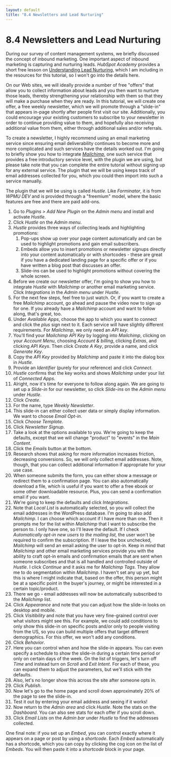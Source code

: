 ```yaml
---
layout: default
title: "8.4 Newsletters and Lead Nurturing"
---
```


# 8.4 Newsletters and Lead Nurturing

During our survey of content management systems, we briefly discussed the concept of inbound marketing. One important aspect of inbound marketing is capturing and nurturing leads. _HubSpot Academy_ provides a short free lesson on [Understanding Lead Nurturing](https://academy.hubspot.com/lessons/understanding-lead-nurturing?library=true&library=true&q=lead%20nurturing), which I am including in the resources for this tutorial, so I won't go into the details here.

On our Web sites, we will ideally provide a number of free "offers" that allow you to collect information about leads and you then want to nurture those leads, thereby strengthening your relationship with them so that they will make a purchase when they are ready. In this tutorial, we will create one offer, a free weekly newsletter, which we will promote through a "slide-in" that appears in-page shortly after people first visit our site. Additionally, you could encourage your existing customers to subscribe to your newsletter in order to continue providing value to them, and hopefully also receiving additional value from them, either through additional sales and/or referrals.

To create a newsletter, I highly recommend using an email marketing service since ensuring email deliverability continues to become more and more complicated and such services have the details worked out. I'm going to briefly show you how to integrate [_Mailchimp_](https://mailchimp.com), one such service that provides a free introductory service level, with the plugin we are using, but please take note that you can complete the entire tutorial without signing up for any external service. The plugin that we will be using keeps track of email addresses collected for you, which you could then import into such a service manually.

The plugin that we will be using is called _Hustle_. Like _Forminator_, it is from _WPMU DEV_ and is provided through a "freemium" model, where the basic features are free and there are paid add-ons.

1. Go to _Plugins > Add New Plugin_ on the _Admin menu_ and install and activate _Hustle_.
2. Click _Hustle_ on the _Admin menu_.
3. _Hustle_ provides three ways of collecting leads and highlighting promotions:
    1. Pop-ups show up over your page content automatically and can be used to highlight promotions and gain email subscribers.
    2. Embeds allow you to insert promotions or newsletter signups directly into your content automatically or with shortcodes - these are great if you have a dedicated landing page for a specific offer or if you have written a blog post that discusses an offer.
    3. Slide-ins can be used to highlight promotions without covering the whole screen.
4. Before we create our newsletter offer, I'm going to show you how to integrate _Hustle_ with _Mailchimp_ or another email marketing service. Click _Integrations_ in the _Admin menu_ under _Hustle_.
5. For the next few steps, feel free to just watch. Or, if you want to create a free _Mailchimp_ account, go ahead and pause the video now to sign up for one. If you already have a _Mailchimp_ account and want to follow along, that's great, too.
6. Under _Available Apps_, choose the app to which you want to connect and click the _plus_ sign next to it. Each service will have slightly different requirements. For _Mailchimp_, we only need an _API key_.
7. You'll find your _Mailchimp API Key_ by logging into _Mailchimp_, clicking on your _Account Menu_, choosing _Account & billing_, clicking _Extras_, and clicking _API Keys_. Then click _Create A Key_, provide a name, and click _Generate Key_.
8. Copy the _API Key_ provided by _Mailchimp_ and paste it into the dialog box in _Hustle_.
9. Provide an _Identifier_ (purely for your reference) and click _Connect_.
10. _Hustle_ confirms that the key works and shows _Mailchimp_ under your list of _Connected Apps_.
11. Alright, now it's time for everyone to follow along again. We are going to set up a _Slide-in_ for our newsletter, so click _Slide-ins_ on the _Admin menu_ under _Hustle_.
12. Click _Create_.
13. For the name, type _Weekly Newsletter_.
14. This slide-in can either collect user data or simply display information. We want to choose _Email Opt-in_.
15. Click _Choose Template_.
16. Click _Newsletter Signup_.
17. Take a look at the options available to you. We're going to keep the defaults, except that we will change "product" to "events" in the _Main Content_.
18. Click the _Emails_ button at the bottom.
19. Research shows that asking for more information increases friction, decreasing conversions. So, we will only collect email addresses. Note, though, that you can collect additional information if appropriate for your use case.
20. When someone submits the form, you can either show a message or redirect them to a confirmation page. You can also automatically download a file, which is useful if you want to offer a free ebook or some other downloadable resource. Plus, you can send a confirmation email if you want.
21. We're going to keep the defaults and click _Integrations_.
22. Note that _Local List_ is automatically selected, so you will collect the email addresses in the WordPress database. I'm going to also add _Mailchimp_. I can choose which account if I have more than one. Then it prompts me for the list within _Mailchimp_ that I want to subscribe the person to. I only have one, so I'll leave the default. If I check _Automatically opt-in new users to the mailing list,_ the user won't be required to confirm the subscription. If I leave the box unchecked, _Mailchimp_ will send an email asking the user to opt-in. Keep in mind that _Mailchimp_ and other email marketing services provide you with the ability to craft opt-in emails and confirmation emails that are sent when someone subscribes and that is all handled and controlled outside of _Hustle_. I click _Continue_ and it asks me for _Mailchimp Tags_. They allow me to do segmentation within _Mailchimp_. I haven't set any up yet, but this is where I might indicate that, based on the offer, this person might be at a specific point in the buyer's journey, or might be interested in a certain topic/product.
23. There we go - email addresses will now be automatically subscribed to the _Mailchimp_ list.
24. Click _Appearance_ and note that you can adjust how the slide-in looks on desktop and mobile.
25. Click _Visitibility_ and note that you have very fine-grained control over what visitors might see this. For example, we could add conditions to only show this slide-in on specific posts and/or only to people visiting from the US, so you can build multiple offers that target different demographics. For this offer, we won't add any conditions.
26. Click _Behavior_.
27. Here you can control when and how the slide-in appears. You can even specify a schedule to show the slide-in during a certain time period or only on certain days of the week. On the list of triggers, let's turn off _Time_ and instead turn on _Scroll_ and _Exit Intent_. For each of these, you can expand them to adjust the parameters, but we'll stick with the defaults.
28. Also, let's no longer show this across the site after someone opts in.
29. Click _Publish_.
30. Now let's go to the home page and scroll down approximately 20% of the page to see the slide-in.
31. Test it out by entering your email address and seeing if it works!
32. Now return to the _Admin area_ and click _Hustle_. Note the stats on the _Dashboard_. You can also see stats for each offer if you scroll down.
33. Click _Email Lists_ on the _Admin bar_ under _Hustle_ to find the addresses collected.

One final note: if you set up an _Embed_, you can control exactly where it appears on a page or post by using a _shortcode_. Each _Embed_ automatically has a shortcode, which you can copy by clicking the cog icon on the list of _Embeds_. You will then paste it into a _shortcode_ block in your page.
